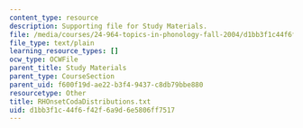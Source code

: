 ```yaml
---
content_type: resource
description: Supporting file for Study Materials.
file: /media/courses/24-964-topics-in-phonology-fall-2004/d1bb3f1c44f6f42f6a9d6e5806ff7517_RHOnsetCodaDistributions.txt
file_type: text/plain
learning_resource_types: []
ocw_type: OCWFile
parent_title: Study Materials
parent_type: CourseSection
parent_uid: f600f19d-ae22-b3f4-9437-c8db79bbe880
resourcetype: Other
title: RHOnsetCodaDistributions.txt
uid: d1bb3f1c-44f6-f42f-6a9d-6e5806ff7517
---
```

